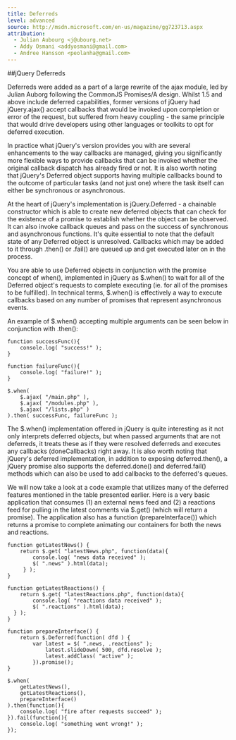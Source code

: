 ```yaml
---
title: Deferreds
level: advanced
source: http://msdn.microsoft.com/en-us/magazine/gg723713.aspx
attribution: 
  - Julian Aubourg <j@ubourg.net>
  - Addy Osmani <addyosmani@gmail.com>
  - Andree Hansson <peolanha@gmail.com>
---
```


##jQuery Deferreds

Deferreds were added as a part of a large rewrite of the ajax module,
led by Julian Auborg following the CommonJS Promises/A design. Whilst 1.5 and
above include deferred capabilities, former versions of jQuery had
jQuery.ajax() accept callbacks that would be invoked upon completion or
error of the request, but suffered from heavy coupling - the same
principle that would drive developers using other languages or toolkits
to opt for deferred execution.

In practice what jQuery's version provides you with are several
enhancements to the way callbacks are managed, giving you significantly
more flexible ways to provide callbacks that can be invoked whether the
original callback dispatch has already fired or not. It is also worth
noting that jQuery's Deferred object supports having multiple callbacks
bound to the outcome of particular tasks (and not just one) where the
task itself can either be synchronous or asynchronous.

At the heart of jQuery's implementation is jQuery.Deferred - a chainable
constructor which is able to create new deferred objects that can check
for the existence of a promise to establish whether the object can be
observed. It can also invoke callback queues and pass on the success of
synchronous and asynchronous functions. It's quite essential to note
that the default state of any Deferred object is unresolved. Callbacks 
which may be added to it through .then() or .fail() are queued up and get
executed later on in the process.

You are able to use Deferred objects in conjunction with the promise concept of
when(), implemented in jQuery as $.when() to wait for all of the Deferred
object's requests to complete executing (ie. for all of the promises to be
fulfilled). In technical terms, $.when() is effectively a way to execute
callbacks based on any number of promises that represent asynchronous events.

An example of $.when() accepting multiple arguments can be seen below in
conjunction with .then():

```
function successFunc(){
    console.log( "success!" );
}    

function failureFunc(){
    console.log( "failure!" );
}

$.when(
    $.ajax( "/main.php" ),
    $.ajax( "/modules.php" ),
    $.ajax( "/lists.php" )
).then( successFunc, failureFunc );
```

The $.when() implementation offered in jQuery is quite interesting as it not
only interprets deferred objects, but when passed arguments that are not
deferreds, it treats these as if they were resolved deferreds and executes any
callbacks (doneCallbacks) right away. It is also worth noting that jQuery's
deferred implementation, in addition to exposing deferred.then(), a jQuery
promise also supports the deferred.done() and deferred.fail() methods which can
also be used to add callbacks to the deferred's queues.

We will now take a look at a code example that utilizes many of the deferred
features mentioned in the table presented earlier. Here is a very basic
application that consumes (1) an external news feed and (2) a reactions feed
for pulling in the latest comments via $.get() (which will return a promise).
The application also has a function (prepareInterface()) which returns a
promise to complete animating our containers for both the news and
reactions.


```
function getLatestNews() {
    return $.get( "latestNews.php", function(data){
        console.log( "news data received" );
        $( ".news" ).html(data);
     } );   
}

function getLatestReactions() {
    return $.get( "latestReactions.php", function(data){
        console.log( "reactions data received" );
        $( ".reactions" ).html(data);
  } );
}

function prepareInterface() {
    return $.Deferred(function( dfd ) {
        var latest = $( ".news, .reactions" );
            latest.slideDown( 500, dfd.resolve );
            latest.addClass( "active" );
        }).promise();
}

$.when(
    getLatestNews(),
    getLatestReactions(),
    prepareInterface()
).then(function(){
    console.log( "fire after requests succeed" );
}).fail(function(){
    console.log( "something went wrong!" );
});
```
